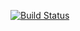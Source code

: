 [![Build Status](https://travis-ci.com/HarshadRanganathan/aws-emr-launcher.svg?branch=master)](https://travis-ci.com/HarshadRanganathan/aws-emr-launcher)